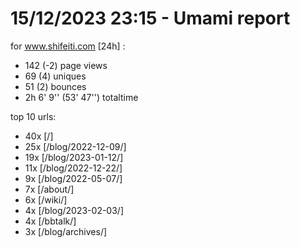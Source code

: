 # 15/12/2023 23:15 - Umami report
for www.shifeiti.com [24h] :

 - 142 (-2) page views
 - 69 (4) uniques
 - 51 (2) bounces
 - 2h 6' 9'' (53' 47'') totaltime


top 10 urls:
 - 40x [/]
 - 25x [/blog/2022-12-09/]
 - 19x [/blog/2023-01-12/]
 - 11x [/blog/2022-12-22/]
 - 9x [/blog/2022-05-07/]
 - 7x [/about/]
 - 6x [/wiki/]
 - 4x [/blog/2023-02-03/]
 - 4x [/bbtalk/]
 - 3x [/blog/archives/]


